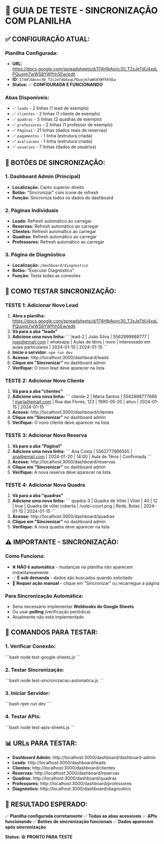# 🔄 GUIA DE TESTE - SINCRONIZAÇÃO COM PLANILHA

## ✅ **CONFIGURAÇÃO ATUAL:**

### **Planilha Configurada:**
- **URL:** https://docs.google.com/spreadsheets/d/174HlbAsnc30_T2sJeTdU4xqLPQuojm7wWS8YWfhh5Ew/edit
- **ID:** `174HlbAsnc30_T2sJeTdU4xqLPQuojm7wWS8YWfhh5Ew`
- **Status:** ✅ **CONFIGURADA E FUNCIONANDO**

### **Abas Disponíveis:**
- ✅ `leads` - 2 linhas (1 lead de exemplo)
- ✅ `clientes` - 2 linhas (1 cliente de exemplo)  
- ✅ `quadras` - 3 linhas (2 quadras de exemplo)
- ✅ `professores` - 2 linhas (1 professor de exemplo)
- ✅ `Página1` - 21 linhas (dados reais de reservas)
- ✅ `pagamentos` - 1 linha (estrutura criada)
- ✅ `avaliacoes` - 1 linha (estrutura criada)
- ✅ `usuarios` - 7 linhas (dados de usuários)

## 🔧 **BOTÕES DE SINCRONIZAÇÃO:**

### **1. Dashboard Admin (Principal)**
- **Localização:** Canto superior direito
- **Botão:** "Sincronizar" com ícone de refresh
- **Função:** Sincroniza todos os dados do dashboard

### **2. Páginas Individuais**
- **Leads:** Refresh automático ao carregar
- **Reservas:** Refresh automático ao carregar  
- **Clientes:** Refresh automático ao carregar
- **Quadras:** Refresh automático ao carregar
- **Professores:** Refresh automático ao carregar

### **3. Página de Diagnóstico**
- **Localização:** `/dashboard/diagnostico`
- **Botão:** "Executar Diagnóstico"
- **Função:** Testa todas as conexões

## 🧪 **COMO TESTAR SINCRONIZAÇÃO:**

### **TESTE 1: Adicionar Novo Lead**
1. **Abra a planilha:** https://docs.google.com/spreadsheets/d/174HlbAsnc30_T2sJeTdU4xqLPQuojm7wWS8YWfhh5Ew/edit
2. **Vá para a aba "leads"**
3. **Adicione uma nova linha:**
   \`\`\`
   lead-2 | João Silva | 5562999888777 | joao@email.com | whatsapp | Aulas de tênis | novo | Interessado em aulas particulares | 2024-01-15 | 2024-01-15
   \`\`\`
4. **Inicie o servidor:** `npm run dev`
5. **Acesse:** http://localhost:3000/dashboard/leads
6. **Clique em "Sincronizar"** no dashboard admin
7. **Verifique:** O novo lead deve aparecer na lista

### **TESTE 2: Adicionar Novo Cliente**
1. **Vá para a aba "clientes"**
2. **Adicione uma nova linha:**
   \`\`\`
   cliente-2 | Maria Santos | 5562888777666 | maria@email.com | Rua das Flores, 123 | 1990-05-20 | ativo | 2024-01-15 | 2024-01-15
   \`\`\`
3. **Acesse:** http://localhost:3000/dashboard/clientes
4. **Clique em "Sincronizar"** no dashboard admin
5. **Verifique:** O novo cliente deve aparecer na lista

### **TESTE 3: Adicionar Nova Reserva**
1. **Vá para a aba "Página1"**
2. **Adicione uma nova linha:**
   \`\`\`
   Ana Costa | 5562777666555 | ana@email.com | 2024-01-20 | 14:00 | Aula de Tênis | Confirmada
   \`\`\`
3. **Acesse:** http://localhost:3000/dashboard/reservas
4. **Clique em "Sincronizar"** no dashboard admin
5. **Verifique:** A nova reserva deve aparecer na lista

### **TESTE 4: Adicionar Nova Quadra**
1. **Vá para a aba "quadras"**
2. **Adicione uma nova linha:**
   \`\`\`
   quadra-3 | Quadra de Vôlei | Vôlei | 40 | 12 | true | Quadra de vôlei coberta | /volei-court.png | Rede, Bolas | 2024-01-15 | 2024-01-15
   \`\`\`
3. **Acesse:** http://localhost:3000/dashboard/quadras
4. **Clique em "Sincronizar"** no dashboard admin
5. **Verifique:** A nova quadra deve aparecer na lista

## ⚠️ **IMPORTANTE - SINCRONIZAÇÃO:**

### **Como Funciona:**
- ❌ **NÃO é automática** - mudanças na planilha não aparecem instantaneamente
- ✅ **É sob demanda** - dados são buscados quando solicitado
- 🔄 **Requer ação manual** - clique em "Sincronizar" ou recarregue a página

### **Para Sincronização Automática:**
- Seria necessário implementar **Webhooks do Google Sheets**
- Ou usar **polling** (verificação periódica)
- Atualmente não está implementado

## 🚀 **COMANDOS PARA TESTAR:**

### **1. Verificar Conexão:**
\`\`\`bash
node test-google-sheets.js
\`\`\`

### **2. Testar Sincronização:**
\`\`\`bash
node test-sincronizacao-automatica.js
\`\`\`

### **3. Iniciar Servidor:**
\`\`\`bash
npm run dev
\`\`\`

### **4. Testar APIs:**
\`\`\`bash
node test-apis-sheets.js
\`\`\`

## 📊 **URLs PARA TESTAR:**

- **Dashboard Admin:** http://localhost:3000/dashboard/dashboard-admin
- **Leads:** http://localhost:3000/dashboard/leads
- **Clientes:** http://localhost:3000/dashboard/clientes
- **Reservas:** http://localhost:3000/dashboard/reservas
- **Quadras:** http://localhost:3000/dashboard/quadras
- **Professores:** http://localhost:3000/dashboard/professores
- **Diagnóstico:** http://localhost:3000/dashboard/diagnostico

## 🎯 **RESULTADO ESPERADO:**

✅ **Planilha configurada corretamente**
✅ **Todas as abas acessíveis**
✅ **APIs funcionando**
✅ **Botões de sincronização funcionais**
✅ **Dados aparecem após sincronização**

**Status:** 🟢 **PRONTO PARA TESTE**
